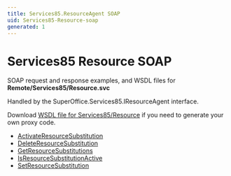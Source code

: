 ```yaml
---
title: Services85.ResourceAgent SOAP
uid: Services85-Resource-soap
generated: 1
---
```


# Services85 Resource SOAP

SOAP request and response examples, and WSDL files for **Remote/Services85/Resource.svc**

Handled by the <see cref="T:SuperOffice.Services85.IResourceAgent">SuperOffice.Services85.IResourceAgent</see> interface.

Download [WSDL file for Services85/Resource](../Services85-Resource.md) if you need to generate your own proxy code.

* [ActivateResourceSubstitution](ActivateResourceSubstitution.md)
* [DeleteResourceSubstitution](DeleteResourceSubstitution.md)
* [GetResourceSubstitutions](GetResourceSubstitutions.md)
* [IsResourceSubstitutionActive](IsResourceSubstitutionActive.md)
* [SetResourceSubstitution](SetResourceSubstitution.md)
